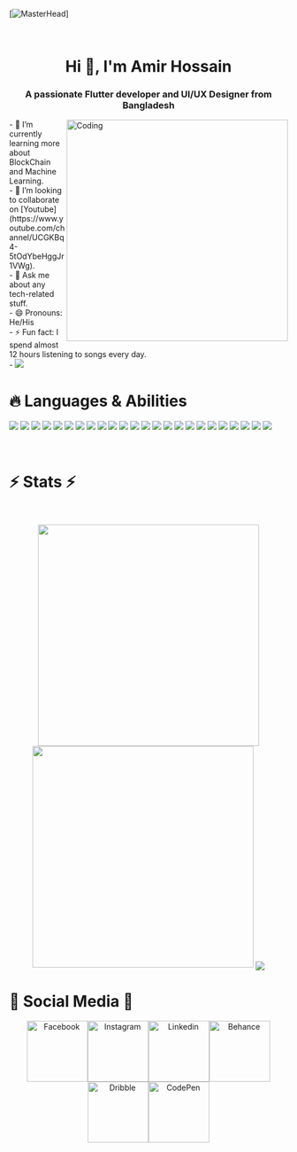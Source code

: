[![MasterHead](https://camo.githubusercontent.com/5346f5a9b63e9e93ff8265ebb05eeda7fc03e48dfe766ba177c788e5c65c6c86/68747470733a2f2f312e62702e626c6f6773706f742e636f6d2f2d37413457796e774c734d772f58624270435847386648492f41414141414141414d74342f754f613162704c736b5967727747626c6c6853753253446a5f4d69673853584a51434c63424741735948512f73313630302f323030305f36303070782e676966)]

</div><br>
<h1 align="center">Hi 👋, I'm Amir Hossain</h1>
<h3 align="center">A passionate Flutter developer and UI/UX Designer from Bangladesh</h3>
<img align="right" alt="Coding" width="400" src="https://i.pinimg.com/originals/a5/c6/ff/a5c6ff165995f48ef4351f5848a5ff2a.gif">
- 🌱 I’m currently learning more about BlockChain and Machine Learning.<br>
- 👯 I’m looking to collaborate on [Youtube](https://www.youtube.com/channel/UCGKBq4-5tOdYbeHggJr1VWg).<br>
- 💬 Ask me about any tech-related stuff.<br>
- 😄 Pronouns: He/His<br>
- ⚡ Fun fact: I spend almost 12 hours listening to songs every day.<br>
- <img src="https://raw.githubusercontent.com/punitkmryh/punitkmryh/master/Developer.gif">
<h1>🔥 Languages & Abilities</h1>
<p>
  <img src="https://img.shields.io/badge/Adobe%20after%20affects-CF96FD?style=for-the-badge&logo=Adobe%20after%20effects&logoColor=393665"/>
  <img src="https://img.shields.io/badge/Adobe%20Illustrator-FF9A00?style=for-the-badge&logo=adobe%20illustrator&logoColor=white"/>
  <img src="https://img.shields.io/badge/Adobe%20Lightroom-31A8FF?style=for-the-badge&logo=Adobe%20Lightroom&logoColor=white5"/>
  <img src="https://img.shields.io/badge/Adobe%20Photoshop-31A8FF?style=for-the-badge&logo=Adobe%20Photoshop&logoColor=black"/>
  <img src="https://img.shields.io/badge/Eclipse-2C2255?style=for-the-badge&logo=eclipse&logoColor=white"/>
  <img src="https://img.shields.io/badge/Adobe%20XD-470137?style=for-the-badge&logo=Adobe%20XD&logoColor=#FF61F6"/>
  <img src="https://img.shields.io/badge/Android_Studio-3DDC84?style=for-the-badge&logo=android-studio&logoColor=white"/>
  <img src="https://img.shields.io/badge/apache%20netbeans-1B6AC6?style=for-the-badge&logo=apache%20netbeans%20IDE&logoColor=white"/>
  <img src="https://img.shields.io/badge/Notepad++-90E59A.svg?style=for-the-badge&logo=notepad%2B%2B&logoColor=black"/>
  <img src="https://img.shields.io/badge/Visual_Studio-5C2D91?style=for-the-badge&logo=visual%20studio&logoColor=white"/>
  <img src="https://img.shields.io/badge/Visual_Studio_Code-0078D4?style=for-the-badge&logo=visual%20studio%20code&logoColor=white"/>
  <img src="https://img.shields.io/badge/C%2B%2B-00599C?style=for-the-badge&logo=c%2B%2B&logoColor=white"/>
  <img src="https://img.shields.io/badge/C%23-239120?style=for-the-badge&logo=c-sharp&logoColor=white"/>
  <img src="https://img.shields.io/badge/C-00599C?style=for-the-badge&logo=c&logoColor=white"/> 
  <img src="https://img.shields.io/badge/CSS3-1572B6?style=for-the-badge&logo=css3&logoColor=white"/>
  <img src="https://img.shields.io/badge/HTML5-E34F26?style=for-the-badge&logo=html5&logoColor=white"/>
  <img src="https://img.shields.io/badge/Flutter-02569B?style=for-the-badge&logo=flutter&logoColor=white"/>
  <img src="https://img.shields.io/badge/Google%20Sheets-34A853?style=for-the-badge&logo=google-sheets&logoColor=white"/> 
  <img src="https://img.shields.io/badge/Microsoft_Excel-217346?style=for-the-badge&logo=microsoft-excel&logoColor=white"/> 
  <img src="https://img.shields.io/badge/Microsoft_Office-D83B01?style=for-the-badge&logo=microsoft-office&logoColor=white"/>
  <img src="https://img.shields.io/badge/Microsoft_PowerPoint-B7472A?style=for-the-badge&logo=microsoft-powerpoint&logoColor=white"/>
  <img src="https://img.shields.io/badge/Android-3DDC84?style=for-the-badge&logo=android&logoColor=white"/>
  <img src="https://img.shields.io/badge/Kali_Linux-557C94?style=for-the-badge&logo=kali-linux&logoColor=white"/>
   <img src="https://img.shields.io/badge/Windows-0078D6?style=for-the-badge&logo=windows&logoColor=white"/> 
</p><br>
<p><h1>⚡ Stats ⚡</h1></p><br>
<p align = "center">
  <img src = "https://github-readme-stats.vercel.app/api?username=Bdamir98&&show_icons=true&title_color=ffffff&icon_color=bb2acf&text_color=daf7dc&bg_color=151515" width = 400>
  <img src = "https://github-readme-streak-stats.herokuapp.com?user=Bdamir98&theme=dark&hide_border=true" width = 400>
  <img align="center" src="https://github-readme-stats.vercel.app/api/top-langs/?username=Bdamir98&theme=light&hide_langs_below=1" />
</p>
<h1>👨 Social Media 👨</h1>
<p align="center">
  <a href="https://www.facebook.com/shohel.amir.90"><img src="https://github.com/Bdamir98/hello-world/blob/master/images/facebook.png" alt="Facebook"style="width:110px;height:110px;/></a>
  <a href="https://www.instagram.com/amirshohel8/"><img src="https://github.com/Bdamir98/hello-world/blob/master/images/instagram2.png" alt="Instagram"style="width:110px;height:110px;/></a>
  <a href="https://www.linkedin.com/in/shohel-amir-296106154/"><img src="https://github.com/Bdamir98/hello-world/blob/master/images/linkedin.png" alt="Linkedin"style="width:110px;height:110px;/></a>
  <a href="https://www.behance.net/shohelamir1"><img src="https://github.com/Bdamir98/hello-world/blob/master/images/behance.png" alt="Behance"style="width:110px;height:110px;/></a>
  <a href="https://dribbble.com/Shohel"><img src="https://github.com/Bdamir98/hello-world/blob/master/images/dribbble.png" alt="Dribble"style="width:110px;height:110px;/></a>
  <a href="https://codepen.io/shohel-amir"><img src="https://github.com/Bdamir98/hello-world/blob/master/images/Mask%20Group%20381.png" alt="CodePen"style="width:110px;height:110px;/></a>
  <a href="https://www.youtube.com/channel/UCGKBq4-5tOdYbeHggJr1VWg"><img src="https://github.com/Bdamir98/hello-world/blob/master/images/youtube.png" alt="Youtube"style="width:110px;height:110px;/></a>
</p>  



